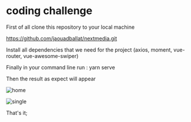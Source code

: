 # coding challenge

First of all clone this repository to your local machine

https://github.com/jaouadballat/nextmedia.git

Install all dependencies that we need for the project (axios, moment, vue-router, vue-awesome-swiper)

Finally in your command line run : yarn serve

Then the result as expect will appear

![home](https://i.imgur.com/S5jW8Fz.png)

![single](https://i.imgur.com/ch0RY3x.png)

That's it;
